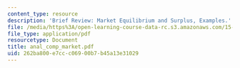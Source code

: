 ```yaml
---
content_type: resource
description: 'Brief Review: Market Equilibrium and Surplus, Examples.'
file: /media/https%3A/open-learning-course-data-rc.s3.amazonaws.com/15-010-economic-analysis-for-business-decisions-fall-2004/262ba800e7ccc06900b7b45a13e31029_anal_comp_market.pdf
file_type: application/pdf
resourcetype: Document
title: anal_comp_market.pdf
uid: 262ba800-e7cc-c069-00b7-b45a13e31029
---
```

